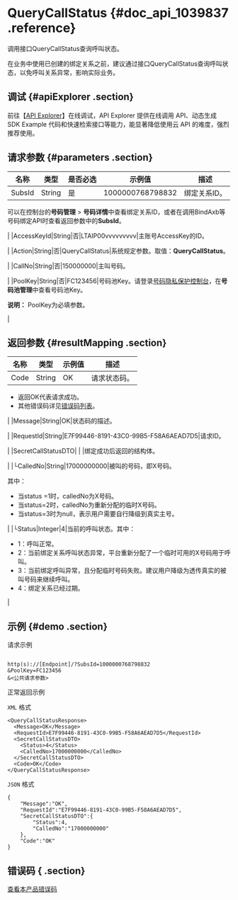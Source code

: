 # QueryCallStatus {#doc_api_1039837 .reference}

调用接口QueryCallStatus查询呼叫状态。

在业务中使用已创建的绑定关系之前，建议通过接口QueryCallStatus查询呼叫状态，以免呼叫关系异常，影响实际业务。

## 调试 {#apiExplorer .section}

前往【[API Explorer](https://api.aliyun.com/#product=Dyplsapi&api=QueryCallStatus)】在线调试，API Explorer 提供在线调用 API、动态生成 SDK Example 代码和快速检索接口等能力，能显著降低使用云 API 的难度，强烈推荐使用。

## 请求参数 {#parameters .section}

|名称|类型|是否必选|示例值|描述|
|--|--|----|---|--|
|SubsId|String|是|1000000768798832|绑定关系ID。

 可以在控制台的**号码管理** \> **号码详情**中查看绑定关系ID，或者在调用BindAxb等号码绑定API时查看返回参数中的**SubsId**。

 |
|AccessKeyId|String|否|LTAIP00vvvvvvvvv|主账号AccessKey的ID。

 |
|Action|String|否|QueryCallStatus|系统规定参数。取值：**QueryCallStatus**。

 |
|CallNo|String|否|150000000|主叫号码。

 |
|PoolKey|String|否|FC123456|号码池Key。请登录[号码隐私保护控制台](https://dypls.console.aliyun.com/dypls.htm#/account)，在**号码池管理**中查看号码池Key。

 **说明：** PoolKey为必填参数。

 |

## 返回参数 {#resultMapping .section}

|名称|类型|示例值|描述|
|--|--|---|--|
|Code|String|OK|请求状态码。

 -   返回OK代表请求成功。
-   其他错误码详见[错误码列表](~~101346~~)。

 |
|Message|String|OK|状态码的描述。

 |
|RequestId|String|E7F99446-8191-43C0-99B5-F58A6AEAD7D5|请求ID。

 |
|SecretCallStatusDTO| | |绑定成功后返回的结构体。

 |
|└CalledNo|String|17000000000|被叫的号码，即X号码。

 其中：

 -   当status =1时，calledNo为X号码。
-   当status=2时，calledNo为重新分配的临时X号码。
-   当status=3时为null，表示用户需要自行降级到真实主号。

 |
|└Status|Integer|4|当前的呼叫状态。其中：

 -   1：呼叫正常。
-   2：当前绑定关系呼叫状态异常，平台重新分配了一个临时可用的X号码用于呼叫。
-   3：当前绑定呼叫异常，且分配临时号码失败。建议用户降级为透传真实的被叫号码来继续呼叫。
-   4：绑定关系已经过期。

 |

## 示例 {#demo .section}

请求示例

``` {#request_demo}

http(s)://[Endpoint]/?SubsId=1000000768798832
&PoolKey=FC123456
&<公共请求参数>

```

正常返回示例

`XML` 格式

``` {#xml_return_success_demo}
<QueryCallStatusResponse>
  <Message>OK</Message>
  <RequestId>E7F99446-8191-43C0-99B5-F58A6AEAD7D5</RequestId>
  <SecretCallStatusDTO>
    <Status>4</Status>
    <CalledNo>17000000000</CalledNo>
  </SecretCallStatusDTO>
  <Code>OK</Code>
</QueryCallStatusResponse>

```

`JSON` 格式

``` {#json_return_success_demo}
{
	"Message":"OK",
	"RequestId":"E7F99446-8191-43C0-99B5-F58A6AEAD7D5",
	"SecretCallStatusDTO":{
		"Status":4,
		"CalledNo":"17000000000"
	},
	"Code":"OK"
}
```

## 错误码 { .section}

[查看本产品错误码](https://error-center.aliyun.com/status/product/Dyplsapi)

